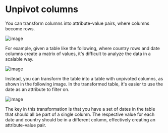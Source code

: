 # Unpivot columns

You can transform columns into attribute-value pairs, where columns become rows.

![image](https://user-images.githubusercontent.com/70301117/211180188-1b41bc07-f55f-42d5-b8ad-7633b520c26b.png)

For example, given a table like the following, where country rows and date columns create a matrix of values, it's difficult to analyze the data in a scalable way.

![image](https://user-images.githubusercontent.com/70301117/211180196-33255215-3322-401f-8715-8aae9a765f94.png)

Instead, you can transform the table into a table with unpivoted columns, as shown in the following image. In the transformed table, it's easier to use the date as an attribute to filter on.

![image](https://user-images.githubusercontent.com/70301117/211180201-6355479c-dff6-4368-a29f-54dfe41c4ced.png)

The key in this transformation is that you have a set of dates in the table that should all be part of a single column. The respective value for each date and country should be in a different column, effectively creating an attribute-value pair.
